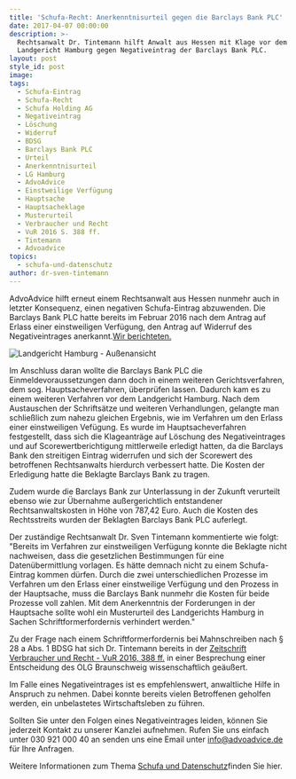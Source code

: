 ```yaml
---
title: 'Schufa-Recht: Anerkenntnisurteil gegen die Barclays Bank PLC'
date: 2017-04-07 00:00:00
description: >-
  Rechtsanwalt Dr. Tintemann hilft Anwalt aus Hessen mit Klage vor dem
  Landgericht Hamburg gegen Negativeintrag der Barclays Bank PLC.
layout: post
style_id: post
image:
tags:
  - Schufa-Eintrag
  - Schufa-Recht
  - Schufa Holding AG
  - Negativeintrag
  - Löschung
  - Widerruf
  - BDSG
  - Barclays Bank PLC
  - Urteil
  - Anerkenntnisurteil
  - LG Hamburg
  - AdvoAdvice
  - Einstweilige Verfügung
  - Hauptsache
  - Hauptsacheklage
  - Musterurteil
  - Verbraucher und Recht
  - VuR 2016 S. 388 ff.
  - Tintemann
  - Advoadvice
topics:
  - schufa-und-datenschutz
author: dr-sven-tintemann
---
```

AdvoAdvice hilft erneut einem Rechtsanwalt aus Hessen nunmehr auch in letzter Konsequenz, einen negativen Schufa-Eintrag abzuwenden. Die Barclays Bank PLC hatte bereits im Februar 2016 nach dem Antrag auf Erlass einer einstweiligen Verfügung, den Antrag auf Widerruf des Negativeintrages anerkannt.[Wir berichteten.](https://advoadvice.de/blog/schufa-eintrag-barclaycard-erkennt-antrag-auf-einstweilige-verf%C3%BCgung-vor-lg-hamburg-an/)

![Landgericht Hamburg - Außenansicht](/uploads/versions/lg-hamburg-außenansicht---x----1280-720x---.JPG)

Im Anschluss daran wollte die Barclays Bank PLC die Einmeldevoraussetzungen dann doch in einem weiteren Gerichtsverfahren, dem sog. Hauptsacheverfahren, überprüfen lassen. Dadurch kam es zu einem weiteren Verfahren vor dem Landgericht Hamburg. Nach dem Austauschen der Schriftsätze und weiteren Verhandlungen, gelangte man schließlich zum nahezu gleichen Ergebnis, wie im Verfahren um den Erlass einer einstweiligen Vefügung. Es wurde im Hauptsacheverfahren festgestellt, dass sich die Klageanträge auf Löschung des Negativeintrages und auf Scorewertberichtigung mittlerweile erledigt hatten, da die Barclays Bank den streitigen Eintrag widerrufen und sich der Scorewert des betroffenen Rechtsanwalts hierdurch verbessert hatte. Die Kosten der Erledigung hatte die Beklagte Barclays Bank zu tragen.

Zudem wurde die Barclays Bank zur Unterlassung in der Zukunft verurteilt ebenso wie zur Übernahme außergerichtlich entstandener Rechtsanwaltskosten in Höhe von 787,42 Euro. Auch die Kosten des Rechtsstreits wurden der Beklagten Barclays Bank PLC auferlegt.

Der zuständige Rechtsanwalt Dr. Sven Tintemann kommentierte wie folgt: "Bereits im Verfahren zur einstweiligen Verfügung konnte die Beklagte nicht nachweisen, dass die gesetzlichen Bestimmungen für eine Datenübermittlung vorlagen. Es hätte demnach nicht zu einem Schufa-Eintrag kommen dürfen. Durch die zwei unterschiedlichen Prozesse im Verfahren um den Erlass einer einstweilige Verfügung und den Prozess in der Hauptsache, muss die Barclays Bank nunmehr die Kosten für beide Prozesse voll zahlen. Mit dem Anerkenntnis der Forderungen in der Hauptsache sollte wohl ein Musterurteil des Landgerichts Hamburg in Sachen Schriftformerfordernis verhindert werden."

Zu der Frage nach einem Schriftformerfordernis bei Mahnschreiben nach § 28 a Abs. 1 BDSG hat sich Dr. Tintemann bereits in der [Zeitschrift Verbraucher und Recht - VuR 2016, 388 ff.](/uploads/tintemann-de/VuR-2016-388-ff.-Mahnschreiben-und-Schriftformerfordernis.pdf) in einer Besprechung einer Entscheidung des OLG Braunschweig wissenschaftlich geäußert.

Im Falle eines Negativeintrages ist es empfehlenswert, anwaltliche Hilfe in Anspruch zu nehmen. Dabei konnte bereits vielen Betroffenen geholfen werden, ein unbelastetes Wirtschaftsleben zu führen.

Sollten Sie unter den Folgen eines Negativeintrages leiden, können Sie jederzeit Kontakt zu unserer Kanzlei aufnehmen. Rufen Sie uns einfach unter 030 921 000 40 an senden uns eine Email unter info@advoadvice.de für Ihre Anfragen.

Weitere Informationen zum Thema [Schufa und Datenschutz](/themen/schufa-und-datenschutz/)finden Sie hier.&nbsp;